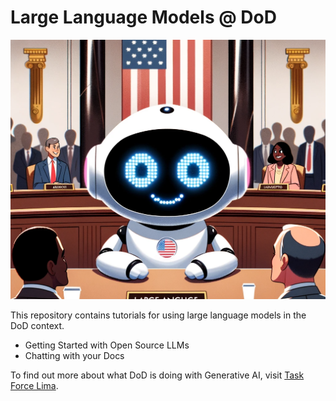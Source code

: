 # Large Language Models @ DoD

![Illustration of a small, approachable large language model robot with cheerful LED eyes, sitting on a conference table among U.S. government delegates.](LLM_USGOVT.png)

This repository contains tutorials for using large language models in the DoD context.

- Getting Started with Open Source LLMs
- Chatting with your Docs

To find out more about what DoD is doing with Generative AI, visit [Task Force Lima](https://www.dds.mil/taskforcelima).
